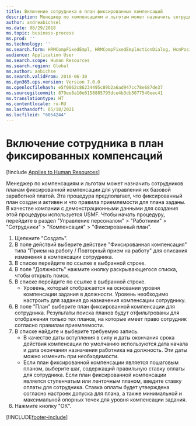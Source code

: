 ```yaml
---
title: Включение сотрудника в план фиксированных компенсаций
description: Менеджер по компенсациям и льготам может назначить сотрудников планам фиксированной компенсации для управления их базовой заработной платой.
author: andreabichsel
ms.date: 08/29/2018
ms.topic: business-process
ms.prod: ''
ms.technology: ''
ms.search.form: HRMCompFixedEmpl, HRMCompFixedEmplActionDialog, HcmPositionLookup, HRMCompRefPointLookup, HcmCompensationWorkspace
audience: Application User
ms.search.scope: Human Resources
ms.search.region: Global
ms.author: anbichse
ms.search.validFrom: 2016-06-30
ms.dyn365.ops.version: Version 7.0.0
ms.openlocfilehash: e5f0862c86234495c89b2a6ad947cc78e687de37
ms.sourcegitcommit: 879ee8a10e6158885795dce4b3db5077540eec41
ms.translationtype: HT
ms.contentlocale: ru-RU
ms.lasthandoff: 05/18/2021
ms.locfileid: "6054244"
---
```

# <a name="enroll-an-employee-in-a-fixed-compensation-plan"></a>Включение сотрудника в план фиксированных компенсаций

[!include [Applies to Human Resources](../includes/applies-to-hr.md)]

Менеджер по компенсациям и льготам может назначить сотрудников планам фиксированной компенсации для управления их базовой заработной платой. Эта процедура предполагает, что фиксированный план создан и активен и что правила приемлемости для плана заданы. В качестве компании с демонстрационными данными для создания этой процедуры используется USMF. Чтобы начать процедуру, перейдите в раздел "Управление персоналом" > "Работники" > "Сотрудники" > "Компенсация" > "Фиксированный план".

1. Щелкните "Создать".
2. В поле действий выберите действие "Фиксированная компенсация" типа "Прием на работу / Повторный прием на работу" для описания изменения в компенсации сотрудника.
3. В списке перейдите по ссылке в выбранной строке.
4. В поле "Должность" нажмите кнопку раскрывающегося списка, чтобы открыть поиск.
5. В списке перейдите по ссылке в выбранной строке.
    * Уровень, который отображается на основании уровня компенсации задания в должности. Уровень необходимо настроить для задания до назначения компенсации сотруднику.  
6. В поле "План" выберите план фиксированной компенсации для сотрудника. Результаты поиска планов будут отфильтрованы для отображения только тех планов, на которые имеет право сотрудник согласно правилам приемлемости.
7. В списке найдите и выберите требуемую запись.
    * В качестве даты вступления в силу и даты окончания срока действия компенсации по умолчанию используются дата начала и дата окончания назначения работника на должность. Эти даты можно изменить при необходимости.  
    * Если план фиксированной компенсации является пошаговым планом, выберите шаг, содержащий правильную ставку оплаты для сотрудника. Если план фиксированной компенсации является ступенчатым или ленточным планом, введите ставку оплаты для сотрудника. Ставка оплаты будет утверждена согласно настроек допуска для плана, а также минимальной и максимальной опорных точек для уровня компенсации задания.  
8. Нажмите кнопку "OК".



[!INCLUDE[footer-include](../includes/footer-banner.md)]